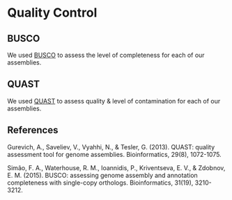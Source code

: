 # Quality Control

## BUSCO
We used [BUSCO](https://github.com/openpaul/busco) to assess the level of completeness for each of our assemblies.

## QUAST
We used [QUAST](https://github.com/ablab/quast) to assess quality & level of contamination for each of our assemblies. 

## References

Gurevich, A., Saveliev, V., Vyahhi, N., & Tesler, G. (2013). QUAST: quality assessment tool for genome assemblies. Bioinformatics, 29(8), 1072-1075.

Simão, F. A., Waterhouse, R. M., Ioannidis, P., Kriventseva, E. V., & Zdobnov, E. M. (2015). BUSCO: assessing genome assembly and annotation completeness with single-copy orthologs. Bioinformatics, 31(19), 3210-3212.
